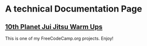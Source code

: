 # A technical Documentation Page

## [10th Planet Jui Jitsu Warm Ups]( https://seamuslafferty.github.io/technical-documentation-page/.)

This is one of my FreeCodeCamp.org projects. Enjoy!